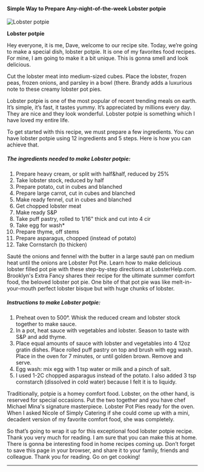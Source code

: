            

#### Simple Way to Prepare Any-night-of-the-week Lobster potpie

![Lobster potpie](https://img-global.cpcdn.com/recipes/0ba10b684cd0d8ae/751x532cq70/lobster-potpie-recipe-main-photo.jpg)

**Lobster potpie**

Hey everyone, it is me, Dave, welcome to our recipe site. Today, we’re going to make a special dish, lobster potpie. It is one of my favorites food recipes. For mine, I am going to make it a bit unique. This is gonna smell and look delicious.

Cut the lobster meat into medium-sized cubes. Place the lobster, frozen peas, frozen onions, and parsley in a bowl (there. Brandy adds a luxurious note to these creamy lobster pot pies.

Lobster potpie is one of the most popular of recent trending meals on earth. It’s simple, it’s fast, it tastes yummy. It’s appreciated by millions every day. They are nice and they look wonderful. Lobster potpie is something which I have loved my entire life.

To get started with this recipe, we must prepare a few ingredients. You can have lobster potpie using 12 ingredients and 5 steps. Here is how you can achieve that.

##### The ingredients needed to make Lobster potpie:

1.  Prepare heavy cream, or split with half&half, reduced by 25%
2.  Take lobster stock, reduced by half
3.  Prepare potato, cut in cubes and blanched
4.  Prepare large carrot, cut in cubes and blanched
5.  Make ready fennel, cut in cubes and blanched
6.  Get chopped lobster meat
7.  Make ready S&P
8.  Take puff pastry, rolled to 1/16" thick and cut into 4 cir
9.  Take egg for wash\*
10.  Prepare thyme, off stems
11.  Prepare asparagus, chopped (instead of potato)
12.  Take Cornstarch (to thicken)

Sauté the onions and fennel with the butter in a large sauté pan on medium heat until the onions are Lobster Pot Pie. Learn how to make delicious lobster filled pot pie with these step-by-step directions at LobsterHelp.com. Brooklyn's Extra Fancy shares their recipe for the ultimate summer comfort food, the beloved lobster pot pie. One bite of that pot pie was like melt-in-your-mouth perfect lobster bisque but with huge chunks of lobster.

##### Instructions to make Lobster potpie:

1.  Preheat oven to 500°. Whisk the reduced cream and lobster stock together to make sauce.
2.  In a pot, heat sauce with vegetables and lobster. Season to taste with S&P and add thyme.
3.  Place equal amounts of sauce with lobster and vegetables into 4 12oz gratin dishes. Place rolled puff pastry on top and brush with egg wash. Place in the oven for 7 minutes, or until golden brown. Remove and serve.
4.  Egg wash: mix egg with 1 tsp water or milk and a pinch of salt.
5.  I used 1-2C chopped asparagus instead of the potato. I also added 3 tsp cornstarch (dissolved in cold water) because I felt it is to liquidy.

Traditionally, potpie is a homey comfort food. Lobster, on the other hand, is reserved for special occasions. Put the two together and you have chef Michael Mina's signature masterpiece. Lobster Pot Pies ready for the oven. When I asked Nicole of Simply Catering if she could come up with a mini, decadent version of my favorite comfort food, she was completely.

So that’s going to wrap it up for this exceptional food lobster potpie recipe. Thank you very much for reading. I am sure that you can make this at home. There is gonna be interesting food in home recipes coming up. Don’t forget to save this page in your browser, and share it to your family, friends and colleague. Thank you for reading. Go on get cooking!

* * *